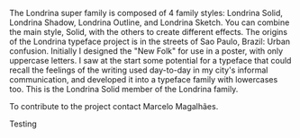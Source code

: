 The Londrina super family is composed of 4 family styles: Londrina Solid, Londrina Shadow, Londrina Outline, and Londrina Sketch. You can combine the main style, Solid, with the others to create different effects. The origins of the Londrina typeface project is in the streets of Sao Paulo, Brazil: Urban confusion. Initially I designed the "New Folk" for use in a poster, with only uppercase letters. I saw at the start some potential for a typeface that could recall the feelings of the writing used day-to-day in my city's informal communication, and developed it into a typeface family with lowercases too. This is the Londrina Solid member of the Londrina family.

To contribute to the project contact Marcelo Magalhães.

Testing


